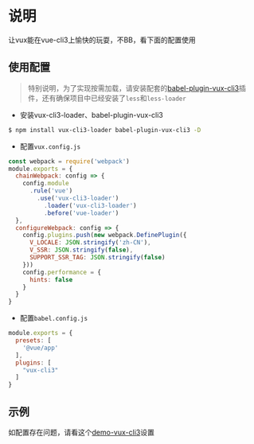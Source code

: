 # 说明

让vux能在vue-cli3上愉快的玩耍，不BB，看下面的配置使用

## 使用配置

> 特别说明，为了实现按需加载，请安装配套的[babel-plugin-vux-cli3](https://github.com/AresBug/babel-plugin-vux-cli3)插件，还有确保项目中已经安装了`less`和`less-loader`

- 安装vux-cli3-loader、babel-plugin-vux-cli3

``` bash
$ npm install vux-cli3-loader babel-plugin-vux-cli3 -D
```

- 配置`vux.config.js`

```js
const webpack = require('webpack')
module.exports = {
  chainWebpack: config => {
    config.module
      .rule('vue')
        .use('vux-cli3-loader')
          .loader('vux-cli3-loader')
          .before('vue-loader')
  },
  configureWebpack: config => {
    config.plugins.push(new webpack.DefinePlugin({
      V_LOCALE: JSON.stringify('zh-CN'),
      V_SSR: JSON.stringify(false),
      SUPPORT_SSR_TAG: JSON.stringify(false)
    }))
    config.performance = {
      hints: false
    }
  }
}
```

- 配置`babel.config.js`

```js
module.exports = {
  presets: [
    '@vue/app'
  ],
  plugins: [
    "vux-cli3"
  ]
}
```

## 示例

如配置存在问题，请看这个[demo-vux-cli3](https://github.com/AresBug/demo-vux-cli3)设置
